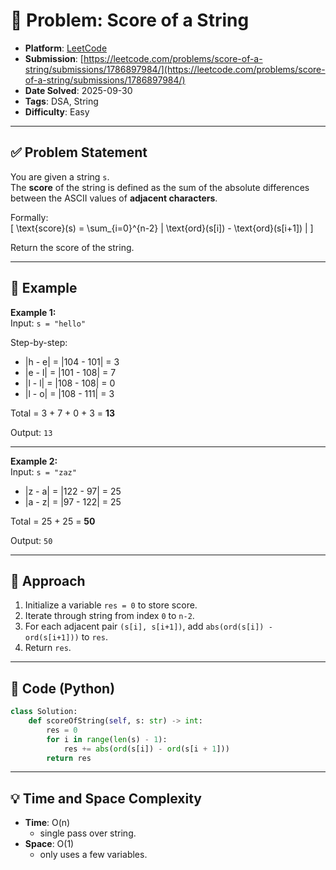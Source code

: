 # 🧲 Problem: Score of a String

- **Platform**: [LeetCode](https://leetcode.com/problems/score-of-a-string/description/)
- **Submission**: [https://leetcode.com/problems/score-of-a-string/submissions/1786897984/](https://leetcode.com/problems/score-of-a-string/submissions/1786897984/)
- **Date Solved**: 2025-09-30
- **Tags**: DSA, String
- **Difficulty**: Easy

---

## ✅ Problem Statement
You are given a string `s`.  
The **score** of the string is defined as the sum of the absolute differences between the ASCII values of **adjacent characters**.

Formally:  
\[
\text{score}(s) = \sum_{i=0}^{n-2} | \text{ord}(s[i]) - \text{ord}(s[i+1]) |
\]

Return the score of the string.

---

## 🔹 Example

**Example 1:**  
Input: `s = "hello"`  

Step-by-step:  
- |h - e| = |104 - 101| = 3  
- |e - l| = |101 - 108| = 7  
- |l - l| = |108 - 108| = 0  
- |l - o| = |108 - 111| = 3  

Total = 3 + 7 + 0 + 3 = **13**

Output: `13`

---

**Example 2:**  
Input: `s = "zaz"`  

- |z - a| = |122 - 97| = 25  
- |a - z| = |97 - 122| = 25  

Total = 25 + 25 = **50**

Output: `50`

---

## 🔹 Approach
1. Initialize a variable `res = 0` to store score.  
2. Iterate through string from index `0` to `n-2`.  
3. For each adjacent pair `(s[i], s[i+1])`, add `abs(ord(s[i]) - ord(s[i+1]))` to `res`.  
4. Return `res`.

---

## 🔹 Code (Python)

```python
class Solution:
    def scoreOfString(self, s: str) -> int:
        res = 0
        for i in range(len(s) - 1):
            res += abs(ord(s[i]) - ord(s[i + 1]))
        return res
```
---

## 💡 Time and Space Complexity
- **Time**: O(n)
    - single pass over string.
- **Space**: O(1)
    - only uses a few variables.
